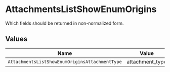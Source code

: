 # AttachmentsListShowEnumOrigins

Which fields should be returned in non-normalized form.


## Values

| Name                                           | Value                                          |
| ---------------------------------------------- | ---------------------------------------------- |
| `AttachmentsListShowEnumOriginsAttachmentType` | attachment_type                                |